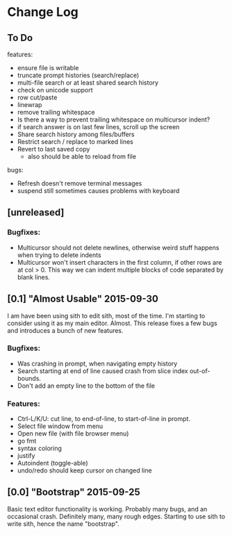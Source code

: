 Change Log
==========

## To Do

features:
 - ensure file is writable
 - truncate prompt histories (search/replace)
 - multi-file search or at least shared search history
 - check on unicode support
 - row cut/paste
 - linewrap
 - remove trailing whitespace
 - Is there a way to prevent trailing whitespace on multicursor indent?
 - if search answer is on last few lines, scroll up the screen
 - Share search history among files/buffers
 - Restrict search / replace to marked lines
 - Revert to last saved copy
   - also should be able to reload from file

bugs:
 - Refresh doesn't remove terminal messages
 - suspend still sometimes causes problems with keyboard


## [unreleased]

### Bugfixes:
 - Multicursor should not delete newlines, otherwise weird stuff happens when
   trying to delete indents
 - Multicursor won't insert characters in the first column, if other rows are
   at col > 0.  This way we can indent multiple blocks of code separated by
   blank lines.


## [0.1] "Almost Usable" 2015-09-30

I am have been using sith to edit sith, most of the time. I'm starting
to consider using it as my main editor. Almost. This release fixes a few
bugs and introduces a bunch of new features.

### Bugfixes:
 - Was crashing in prompt, when navigating empty history
 - Search starting at end of line caused crash from slice index out-of-bounds.
 - Don't add an empty line to the bottom of the file

### Features:
 - Ctrl-L/K/U: cut line, to end-of-line, to start-of-line in prompt.
 - Select file window from menu
 - Open new file (with file browser menu)
 - go fmt
 - syntax coloring
 - justify
 - Autoindent (toggle-able)
 - undo/redo should keep cursor on changed line



## [0.0] "Bootstrap" 2015-09-25

Basic text editor functionality is working. Probably many bugs, and an
occasional crash.  Definitely many, many rough edges.  Starting to use
sith to write sith, hence the name "bootstrap".



